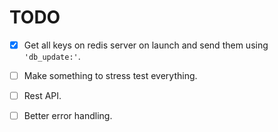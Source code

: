 # TODO

- [x] Get all keys on redis server on launch and send them using ```'db_update:'```.

- [ ] Make something to stress test everything.

- [ ] Rest API.

- [ ] Better error handling.
